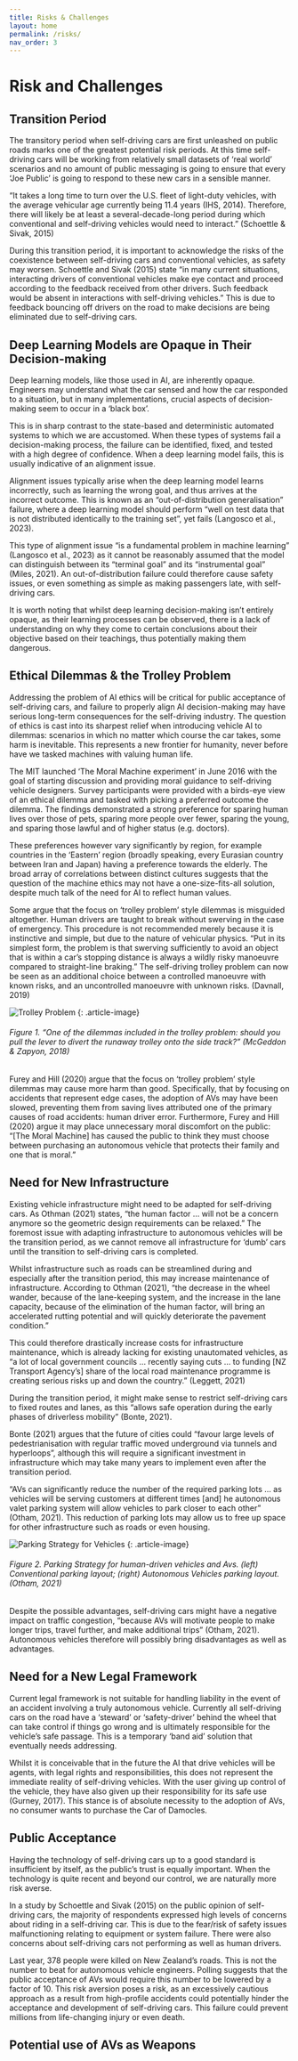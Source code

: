 ```yaml
---
title: Risks & Challenges
layout: home
permalink: /risks/
nav_order: 3
---
```


# Risk and Challenges

## Transition Period

The transitory period when self-driving cars are first unleashed on public roads marks one of the greatest potential risk periods. At this time self-driving cars will be working from relatively small datasets of ‘real world’ scenarios and no amount of public messaging is going to ensure that every ‘Joe Public’ is going to respond to these new cars in a sensible manner.

“It takes a long time to turn over the U.S. fleet of light-duty vehicles, with the average vehicular age currently being 11.4 years (IHS, 2014). Therefore, there will likely be at least a several-decade-long period during which conventional and self-driving vehicles would need to interact.” (Schoettle & Sivak, 2015)

During this transition period, it is important to acknowledge the risks of the coexistence between self-driving cars and conventional vehicles, as safety may worsen. Schoettle and Sivak (2015) state “in many current situations, interacting drivers of conventional vehicles make eye contact and proceed according to the feedback received from other drivers. Such feedback would be absent in interactions with self-driving vehicles.” This is due to feedback bouncing off drivers on the road to make decisions are being eliminated due to self-driving cars.

## Deep Learning Models are Opaque in Their Decision-making

Deep learning models, like those used in AI, are inherently opaque. Engineers may understand what the car sensed and how the car responded to a situation, but in many implementations, crucial aspects of decision-making seem to occur in a ‘black box’.

This is in sharp contrast to the state-based and deterministic automated systems to which we are accustomed. When these types of systems fail a decision-making process, the failure can be identified, fixed, and tested with a high degree of confidence. When a deep learning model fails, this is usually indicative of an alignment issue.

Alignment issues typically arise when the deep learning model learns incorrectly, such as learning the wrong goal, and thus arrives at the incorrect outcome. This is known as an “out-of-distribution generalisation” failure, where a deep learning model should perform “well on test data that is not distributed identically to the training set”, yet fails (Langosco et al., 2023).

This type of alignment issue “is a fundamental problem in machine learning” (Langosco et al., 2023) as it cannot be reasonably assumed that the model can distinguish between its “terminal goal” and its “instrumental goal” (Miles, 2021). An out-of-distribution failure could therefore cause safety issues, or even something as simple as making passengers late, with self-driving cars.

It is worth noting that whilst deep learning decision-making isn’t entirely opaque, as their learning processes can be observed, there is a lack of understanding on why they come to certain conclusions about their objective based on their teachings, thus potentially making them dangerous.

## Ethical Dilemmas & the Trolley Problem

Addressing the problem of AI ethics will be critical for public acceptance of self-driving cars, and failure to properly align AI decision-making may have serious long-term consequences for the self-driving industry. The question of ethics is cast into its sharpest relief when introducing vehicle AI to dilemmas: scenarios in which no matter which course the car takes, some harm is inevitable. This represents a new frontier for humanity, never before have we tasked machines with valuing human life.

The MIT launched ‘The Moral Machine experiment’ in June 2016 with the goal of starting discussion and providing moral guidance to self-driving vehicle designers. Survey participants were provided with a birds-eye view of an ethical dilemma and tasked with picking a preferred outcome the dilemma. The findings demonstrated a strong preference for sparing human lives over those of pets, sparing more people over fewer, sparing the young, and sparing those lawful and of higher status (e.g. doctors).

These preferences however vary significantly by region, for example countries in the ‘Eastern’ region (broadly speaking, every Eurasian country between Iran and Japan) having a preference towards the elderly. The broad array of correlations between distinct cultures suggests that the question of the machine ethics may not have a one-size-fits-all solution, despite much talk of the need for AI to reflect human values.

Some argue that the focus on ‘trolley problem’ style dilemmas is misguided altogether. Human drivers are taught to break without swerving in the case of emergency. This procedure is not recommended merely because it is instinctive and simple, but due to the nature of vehicular physics. “Put in its simplest form, the problem is that swerving sufficiently to avoid an object that is within a car’s stopping distance is always a wildly risky manoeuvre compared to straight-line braking.” The self-driving trolley problem can now be seen as an additional choice between a controlled manoeuvre with known risks, and an uncontrolled manoeuvre with unknown risks. (Davnall, 2019)

![Trolley Problem](/assets/images/trolley_problem.png)
{: .article-image}

###### Figure 1. “One of the dilemmas included in the trolley problem: should you pull the lever to divert the runaway trolley onto the side track?” (McGeddon & Zapyon, 2018)

Furey and Hill (2020) argue that the focus on ‘trolley problem’ style dilemmas may cause more harm than good. Specifically, that by focusing on accidents that represent edge cases, the adoption of AVs may have been slowed, preventing them from saving lives attributed one of the primary causes of road accidents: human driver error. Furthermore, Furey and Hill (2020) argue it may place unnecessary moral discomfort on the public: “[The Moral Machine] has caused the public to think they must choose between purchasing an autonomous vehicle that protects their family and one that is moral.”

## Need for New Infrastructure

Existing vehicle infrastructure might need to be adapted for self-driving cars. As Othman (2021) states, “the human factor … will not be a concern anymore so the geometric design requirements can be relaxed.” The foremost issue with adapting infrastructure to autonomous vehicles will be the transition period, as we cannot remove all infrastructure for ‘dumb’ cars until the transition to self-driving cars is completed.

Whilst infrastructure such as roads can be streamlined during and especially after the transition period, this may increase maintenance of infrastructure. According to Othman (2021), “the decrease in the wheel wander, because of the lane-keeping system, and the increase in the lane capacity, because of the elimination of the human factor, will bring an accelerated rutting potential and will quickly deteriorate the pavement condition.”

This could therefore drastically increase costs for infrastructure maintenance, which is already lacking for existing unautomated vehicles, as “a lot of local government councils … recently saying cuts … to funding [NZ Transport Agency’s] share of the local road maintenance programme is creating serious risks up and down the country.” (Leggett, 2021)

During the transition period, it might make sense to restrict self-driving cars to fixed routes and lanes, as this “allows safe operation during the early phases of driverless mobility” (Bonte, 2021).

Bonte (2021) argues that the future of cities could “favour large levels of pedestrianisation with regular traffic moved underground via tunnels and hyperloops”, although this will require a significant investment in infrastructure which may take many years to implement even after the transition period.

“AVs can significantly reduce the number of the required parking lots … as vehicles will be serving customers at different times [and] he autonomous valet parking system will allow vehicles to park closer to each other” (Otham, 2021). This reduction of parking lots may allow us to free up space for other infrastructure such as roads or even housing.

![Parking Strategy for Vehicles](/assets/images/parking_strategy_for_vehicles.png)
{: .article-image}

###### Figure 2. Parking Strategy for human-driven vehicles and Avs. (left) Conventional parking layout; (right) Autonomous Vehicles parking layout. (Otham, 2021)

Despite the possible advantages, self-driving cars might have a negative impact on traffic congestion, “because AVs will motivate people to make longer trips, travel further, and make additional trips” (Otham, 2021). Autonomous vehicles therefore will possibly bring disadvantages as well as advantages.

## Need for a New Legal Framework

Current legal framework is not suitable for handling liability in the event of an accident involving a truly autonomous vehicle. Currently all self-driving cars on the road have a ‘steward’ or ‘safety-driver’ behind the wheel that can take control if things go wrong and is ultimately responsible for the vehicle’s safe passage. This is a temporary ‘band aid’ solution that eventually needs addressing.

Whilst it is conceivable that in the future the AI that drive vehicles will be agents, with legal rights and responsibilities, this does not represent the immediate reality of self-driving vehicles.
With the user giving up control of the vehicle, they have also given up their responsibility for its safe use (Gurney, 2017). This stance is of absolute necessity to the adoption of AVs, no consumer wants to purchase the Car of Damocles.

## Public Acceptance

Having the technology of self-driving cars up to a good standard is insufficient by itself, as the public’s trust is equally important. When the technology is quite recent and beyond our control, we are naturally more risk averse.

In a study by Schoettle and Sivak (2015) on the public opinion of self-driving cars, the majority of respondents expressed high levels of concerns about riding in a self-driving car. This is due to the fear/risk of safety issues malfunctioning relating to equipment or system failure. There were also concerns about self-driving cars not performing as well as human drivers.

Last year, 378 people were killed on New Zealand’s roads. This is not the number to beat for autonomous vehicle engineers. Polling suggests that the public acceptance of AVs would require this number to be lowered by a factor of 10.
This risk aversion poses a risk, as an excessively cautious approach as a result from high-profile accidents could potentially hinder the acceptance and development of self-driving cars. This failure could prevent millions from life-changing injury or even death.

## Potential use of AVs as Weapons
